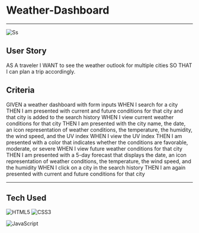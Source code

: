 # Weather-Dashboard

__________________________________________________________________________________________________________________________________________________________________
![Ss](https://media-exp1.licdn.com/dms/image/C4E2DAQF0n6_VW9EY7Q/profile-treasury-image-shrink_160_160/0/1661843017218?e=1662451200&v=beta&t=XPx6Lbnn43woAq2l-DXTupFQNHqFRvZBoCARP0QZ1-E)

## User Story
AS A traveler
I WANT to see the weather outlook for multiple cities
SO THAT I can plan a trip accordingly.

## Criteria

GIVEN a weather dashboard with form inputs
WHEN I search for a city
THEN I am presented with current and future conditions for that city and that city is added to the search history
WHEN I view current weather conditions for that city
THEN I am presented with the city name, the date, an icon representation of weather conditions, the temperature, the humidity, the wind speed, and the UV index
WHEN I view the UV index
THEN I am presented with a color that indicates whether the conditions are favorable, moderate, or severe
WHEN I view future weather conditions for that city
THEN I am presented with a 5-day forecast that displays the date, an icon representation of weather conditions, the temperature, the wind speed, and the humidity
WHEN I click on a city in the search history
THEN I am again presented with current and future conditions for that city

________________________________________________________________________________________________________________________________________________________________

## Tech Used 

![HTML5](https://img.shields.io/badge/html5-%23E34F26.svg?logo=html5&logoColor=white&style=for-the-badge)
![CSS3](https://img.shields.io/badge/css3-%231572B6.svg?logo=css3&logoColor=white&style=for-the-badge)

![JavaScript](https://img.shields.io/badge/-JavaScript-%23F7DF1C?style=flat-square&logo=javascript&logoColor=000000&color=d1b01f)
